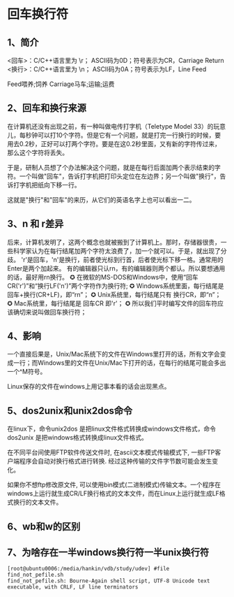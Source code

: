 # 回车换行符 

## 1、简介
<回车>：C/C++语言里为 \r； ASCII码为0D；符号表示为CR，Carriage Return
<换行>：C/C++语言里为 \n； ASCII码为0A；符号表示为LF，Line Feed

Feed喂养;饲养
Carriage马车;运输;运费

## 2、回车和换行来源
在计算机还没有出现之前，有一种叫做电传打字机（Teletype Model 33）的玩意儿，每秒钟可以打10个字符。但是它有一个问题，就是打完一行换行的时候，要用去0.2秒，正好可以打两个字符。要是在这0.2秒里面，又有新的字符传过来，那么这个字符将丢失。

于是，研制人员想了个办法解决这个问题，就是在每行后面加两个表示结束的字符。一个叫做"回车"，告诉打字机把打印头定位在左边界；另一个叫做"换行"，告诉打字机把纸向下移一行。

这就是"换行"和"回车"的来历，从它们的英语名字上也可以看出一二。

## 3、n 和 r差异
后来，计算机发明了，这两个概念也就被搬到了计算机上。那时，存储器很贵，一些科学家认为在每行结尾加两个字符太浪费了，加一个就可以。于是，就出现了分歧。
'r'是回车，'n'是换行，前者使光标到行首，后者使光标下移一格。通常用的Enter是两个加起来。
有的编辑器只认rn，有的编辑器则两个都认。所以要想通用的话，最好用rn换行。
✪ 在微软的MS-DOS和Windows中，使用“回车CR('r')”和“换行LF('n')”两个字符作为换行符;
✪ Windows系统里面，每行结尾是 回车+换行(CR+LF)，即“rn”；
✪ Unix系统里，每行结尾只有 换行CR，即“n”；
✪ Mac系统里，每行结尾是 回车CR 即'r'；
✪ 所以我们平时编写文件的回车符应该确切来说叫做回车换行符；

##  4、影响
一个直接后果是，Unix/Mac系统下的文件在Windows里打开的话，所有文字会变成一行；而Windows里的文件在Unix/Mac下打开的话，在每行的结尾可能会多出一个^M符号。

Linux保存的文件在windows上用记事本看的话会出现黑点。

## 5、dos2unix和unix2dos命令
在linux下，命令unix2dos 是把linux文件格式转换成windows文件格式，命令dos2unix 是把windows格式转换成linux文件格式。

在不同平台间使用FTP软件传送文件时, 在ascii文本模式传输模式下, 一些FTP客户端程序会自动对换行格式进行转换. 经过这种传输的文件字节数可能会发生变化。

如果你不想ftp修改原文件, 可以使用bin模式(二进制模式)传输文本。一个程序在windows上运行就生成CR/LF换行格式的文本文件，而在Linux上运行就生成LF格式换行的文本文件。

## 6、wb和w的区别

## 7、为啥存在一半windows换行符一半unix换行符

```
[root@ubuntu0006:/media/hankin/vdb/study/udev] #file find_not_pefile.sh
find_not_pefile.sh: Bourne-Again shell script, UTF-8 Unicode text executable, with CRLF, LF line terminators
```











